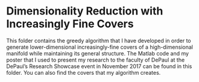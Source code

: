 # Dimensionality Reduction with Increasingly Fine Covers

This folder contains the greedy algorithm that I have developed in order to generate lower-dimensional increasingly-fine
covers of a high-dimensional manifold while maintaining its general structure. The Matlab code and my poster that I used to present my research to the faculty of DePaul at the DePaul’s Research Showcase event in November 2017 can be found in this folder. You can also find the covers that my algorithm creates.
